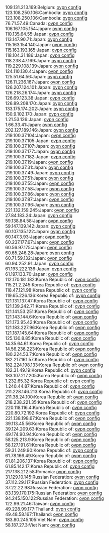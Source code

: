 109.131.213.169:Belgium: [ovpn config](vpn/109_131_213_169.ovpn)  
123.108.250.106:Cambodia: [ovpn config](vpn/123_108_250_106.ovpn)  
123.108.250.106:Cambodia: [ovpn config](vpn/123_108_250_106.ovpn)  
76.71.57.49:Canada: [ovpn config](vpn/76_71_57_49.ovpn)  
106.167.105.154:Japan: [ovpn config](vpn/106_167_105_154.ovpn)  
110.135.64.55:Japan: [ovpn config](vpn/110_135_64_55.ovpn)  
113.147.90.71:Japan: [ovpn config](vpn/113_147_90_71.ovpn)  
115.163.154.140:Japan: [ovpn config](vpn/115_163_154_140.ovpn)  
115.163.193.165:Japan: [ovpn config](vpn/115_163_193_165.ovpn)  
118.104.31.186:Japan: [ovpn config](vpn/118_104_31_186.ovpn)  
118.238.47.169:Japan: [ovpn config](vpn/118_238_47_169.ovpn)  
119.229.108.139:Japan: [ovpn config](vpn/119_229_108_139.ovpn)  
124.110.130.4:Japan: [ovpn config](vpn/124_110_130_4.ovpn)  
125.51.64.56:Japan: [ovpn config](vpn/125_51_64_56.ovpn)  
126.11.236.167:Japan: [ovpn config](vpn/126_11_236_167.ovpn)  
126.207.124.101:Japan: [ovpn config](vpn/126_207_124_101.ovpn)  
126.218.26.174:Japan: [ovpn config](vpn/126_218_26_174.ovpn)  
126.69.123.38:Japan: [ovpn config](vpn/126_69_123_38.ovpn)  
126.89.208.170:Japan: [ovpn config](vpn/126_89_208_170.ovpn)  
133.175.174.202:Japan: [ovpn config](vpn/133_175_174_202.ovpn)  
150.9.102.170:Japan: [ovpn config](vpn/150_9_102_170.ovpn)  
1.21.53.126:Japan: [ovpn config](vpn/1_21_53_126.ovpn)  
1.66.33.41:Japan: [ovpn config](vpn/1_66_33_41.ovpn)  
202.127.189.146:Japan: [ovpn config](vpn/202_127_189_146.ovpn)  
219.100.37.104:Japan: [ovpn config](vpn/219_100_37_104.ovpn)  
219.100.37.105:Japan: [ovpn config](vpn/219_100_37_105.ovpn)  
219.100.37.107:Japan: [ovpn config](vpn/219_100_37_107.ovpn)  
219.100.37.177:Japan: [ovpn config](vpn/219_100_37_177.ovpn)  
219.100.37.182:Japan: [ovpn config](vpn/219_100_37_182.ovpn)  
219.100.37.19:Japan: [ovpn config](vpn/219_100_37_19.ovpn)  
219.100.37.31:Japan: [ovpn config](vpn/219_100_37_31.ovpn)  
219.100.37.49:Japan: [ovpn config](vpn/219_100_37_49.ovpn)  
219.100.37.51:Japan: [ovpn config](vpn/219_100_37_51.ovpn)  
219.100.37.55:Japan: [ovpn config](vpn/219_100_37_55.ovpn)  
219.100.37.58:Japan: [ovpn config](vpn/219_100_37_58.ovpn)  
219.100.37.86:Japan: [ovpn config](vpn/219_100_37_86.ovpn)  
219.100.37.87:Japan: [ovpn config](vpn/219_100_37_87.ovpn)  
219.100.37.96:Japan: [ovpn config](vpn/219_100_37_96.ovpn)  
221.132.159.245:Japan: [ovpn config](vpn/221_132_159_245.ovpn)  
27.84.183.24:Japan: [ovpn config](vpn/27_84_183_24.ovpn)  
59.138.84.58:Japan: [ovpn config](vpn/59_138_84_58.ovpn)  
59.147.139.142:Japan: [ovpn config](vpn/59_147_139_142.ovpn)  
60.107.135.122:Japan: [ovpn config](vpn/60_107_135_122.ovpn)  
60.147.3.93:Japan: [ovpn config](vpn/60_147_3_93.ovpn)  
60.237.177.67:Japan: [ovpn config](vpn/60_237_177_67.ovpn)  
60.56.97.175:Japan: [ovpn config](vpn/60_56_97_175.ovpn)  
60.65.246.28:Japan: [ovpn config](vpn/60_65_246_28.ovpn)  
60.71.59.132:Japan: [ovpn config](vpn/60_71_59_132.ovpn)  
60.94.252.91:Japan: [ovpn config](vpn/60_94_252_91.ovpn)  
61.193.222.136:Japan: [ovpn config](vpn/61_193_222_136.ovpn)  
61.197.133.70:Japan: [ovpn config](vpn/61_197_133_70.ovpn)  
112.170.181.182:Korea Republic of: [ovpn config](vpn/112_170_181_182.ovpn)  
115.21.2.245:Korea Republic of: [ovpn config](vpn/115_21_2_245.ovpn)  
118.47.121.98:Korea Republic of: [ovpn config](vpn/118_47_121_98.ovpn)  
119.65.226.136:Korea Republic of: [ovpn config](vpn/119_65_226_136.ovpn)  
121.131.137.47:Korea Republic of: [ovpn config](vpn/121_131_137_47.ovpn)  
121.139.242.71:Korea Republic of: [ovpn config](vpn/121_139_242_71.ovpn)  
121.141.53.251:Korea Republic of: [ovpn config](vpn/121_141_53_251.ovpn)  
121.143.144.6:Korea Republic of: [ovpn config](vpn/121_143_144_6.ovpn)  
121.173.95.42:Korea Republic of: [ovpn config](vpn/121_173_95_42.ovpn)  
121.183.227.96:Korea Republic of: [ovpn config](vpn/121_183_227_96.ovpn)  
121.187.145.64:Korea Republic of: [ovpn config](vpn/121_187_145_64.ovpn)  
125.130.8.85:Korea Republic of: [ovpn config](vpn/125_130_8_85.ovpn)  
14.35.64.61:Korea Republic of: [ovpn config](vpn/14_35_64_61.ovpn)  
14.56.236.223:Korea Republic of: [ovpn config](vpn/14_56_236_223.ovpn)  
180.224.53.7:Korea Republic of: [ovpn config](vpn/180_224_53_7.ovpn)  
182.217.161.57:Korea Republic of: [ovpn config](vpn/182_217_161_57.ovpn)  
182.224.198.133:Korea Republic of: [ovpn config](vpn/182_224_198_133.ovpn)  
182.31.49.19:Korea Republic of: [ovpn config](vpn/182_31_49_19.ovpn)  
183.107.217.205:Korea Republic of: [ovpn config](vpn/183_107_217_205.ovpn)  
1.232.65.32:Korea Republic of: [ovpn config](vpn/1_232_65_32.ovpn)  
1.240.44.87:Korea Republic of: [ovpn config](vpn/1_240_44_87.ovpn)  
211.228.146.213:Korea Republic of: [ovpn config](vpn/211_228_146_213.ovpn)  
211.38.24.100:Korea Republic of: [ovpn config](vpn/211_38_24_100.ovpn)  
218.238.221.35:Korea Republic of: [ovpn config](vpn/218_238_221_35.ovpn)  
220.118.116.4:Korea Republic of: [ovpn config](vpn/220_118_116_4.ovpn)  
220.80.72.192:Korea Republic of: [ovpn config](vpn/220_80_72_192.ovpn)  
221.138.198.67:Korea Republic of: [ovpn config](vpn/221_138_198_67.ovpn)  
39.113.45.56:Korea Republic of: [ovpn config](vpn/39_113_45_56.ovpn)  
39.124.209.63:Korea Republic of: [ovpn config](vpn/39_124_209_63.ovpn)  
49.174.90.94:Korea Republic of: [ovpn config](vpn/49_174_90_94.ovpn)  
58.125.213.9:Korea Republic of: [ovpn config](vpn/58_125_213_9.ovpn)  
58.127.191.61:Korea Republic of: [ovpn config](vpn/58_127_191_61.ovpn)  
59.31.249.90:Korea Republic of: [ovpn config](vpn/59_31_249_90.ovpn)  
61.78.166.49:Korea Republic of: [ovpn config](vpn/61_78_166_49.ovpn)  
61.81.206.137:Korea Republic of: [ovpn config](vpn/61_81_206_137.ovpn)  
61.85.142.17:Korea Republic of: [ovpn config](vpn/61_85_142_17.ovpn)  
217.138.212.58:Romania: [ovpn config](vpn/217_138_212_58.ovpn)  
31.129.10.145:Russian Federation: [ovpn config](vpn/31_129_10_145.ovpn)  
37.112.29.117:Russian Federation: [ovpn config](vpn/37_112_29_117.ovpn)  
37.22.22.98:Russian Federation: [ovpn config](vpn/37_22_22_98.ovpn)  
83.139.170.175:Russian Federation: [ovpn config](vpn/83_139_170_175.ovpn)  
94.245.150.122:Russian Federation: [ovpn config](vpn/94_245_150_122.ovpn)  
122.99.21.46:Taiwan: [ovpn config](vpn/122_99_21_46.ovpn)  
49.228.99.177:Thailand: [ovpn config](vpn/49_228_99_177.ovpn)  
49.48.58.167:Thailand: [ovpn config](vpn/49_48_58_167.ovpn)  
183.80.245.105:Viet Nam: [ovpn config](vpn/183_80_245_105.ovpn)  
58.187.27.3:Viet Nam: [ovpn config](vpn/58_187_27_3.ovpn)  

